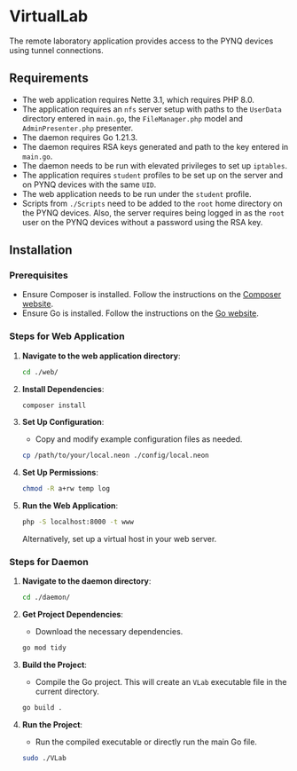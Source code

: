 # VirtualLab

The remote laboratory application provides access to the PYNQ devices using tunnel connections.

## Requirements

- The web application requires Nette 3.1, which requires PHP 8.0.
- The application requires an `nfs` server setup with paths to the `UserData` directory entered in `main.go`, the `FileManager.php` model and `AdminPresenter.php` presenter.
- The daemon requires Go 1.21.3.
- The daemon requires RSA keys generated and path to the key entered in `main.go`.
- The daemon needs to be run with elevated privileges to set up `iptables`.
- The application requires `student` profiles to be set up on the server and on PYNQ devices with the same `UID`.
- The web application needs to be run under the `student` profile.
- Scripts from `./Scripts` need to be added to the `root` home directory on the PYNQ devices. Also, the server requires being logged in as the `root` user on the PYNQ devices without a password using the RSA key.

## Installation

### Prerequisites

- Ensure Composer is installed. Follow the instructions on the [Composer website](https://getcomposer.org/download/).
- Ensure Go is installed. Follow the instructions on the [Go website](https://golang.org/doc/install).

### Steps for Web Application

1. **Navigate to the web application directory**:

   ```sh
   cd ./web/
   ```

2. **Install Dependencies**:

   ```sh
   composer install
   ```

3. **Set Up Configuration**:

   - Copy and modify example configuration files as needed.

   ```sh
   cp /path/to/your/local.neon ./config/local.neon
   ```

4. **Set Up Permissions**:

   ```sh
   chmod -R a+rw temp log
   ```

5. **Run the Web Application**:

   ```sh
   php -S localhost:8000 -t www
   ```

   Alternatively, set up a virtual host in your web server.

### Steps for Daemon

1. **Navigate to the daemon directory**:

   ```sh
   cd ./daemon/
   ```

2. **Get Project Dependencies**:

   - Download the necessary dependencies.

   ```sh
   go mod tidy
   ```

3. **Build the Project**:

   - Compile the Go project. This will create an `VLab` executable file in the current directory.

   ```sh
   go build .
   ```

4. **Run the Project**:
   - Run the compiled executable or directly run the main Go file.
   ```sh
   sudo ./VLab
   ```
